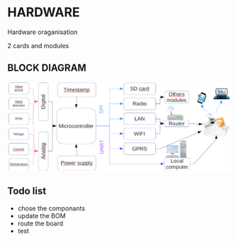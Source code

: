 # HARDWARE
Hardware oraganisation

2 cards and modules 

## BLOCK DIAGRAM
![windlogger shield block diagram](/Hardware/diagram.png)

## Todo list
- chose the componants
- update the BOM
- route the board
- test